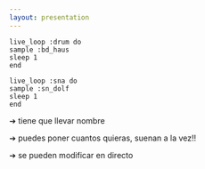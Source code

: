 ```yaml
---
layout: presentation 
---
```


```
live_loop :drum do
sample :bd_haus
sleep 1
end

live_loop :sna do
sample :sn_dolf
sleep 1
end
```

➔ tiene que llevar nombre

➔ puedes poner cuantos quieras, suenan a la vez!!

➔ se pueden modificar en directo